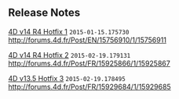 Release Notes
-------------
[4D v14 R4 Hotfix 1](https://github.com/4D-JP/release-notes/blob/master/v14/r4/hf1/README.md) ```2015-01-15.175730```
http://forums.4d.fr/Post/EN/15756910/1/15756911

[4D v14 R4 Hotfix 2](https://github.com/4D-JP/release-notes/blob/master/v14/r4/hf2/README.md) ```2015-02-19.179131``` 
http://forums.4d.fr/Post/FR/15925866/1/15925867

[4D v13.5 Hotfix 3](https://github.com/4D-JP/release-notes/blob/master/v13/13.5/hf3/README.md) ```2015-02-19.178495```
http://forums.4d.fr/Post/FR/15929684/1/15929685
